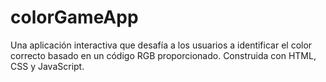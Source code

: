 # colorGameApp
Una aplicación interactiva que desafía a los usuarios a identificar el color correcto basado en un código RGB proporcionado. Construida con HTML, CSS y JavaScript.
